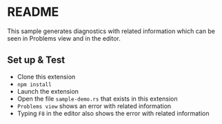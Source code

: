 # README

This sample generates diagnostics with related information which can be seen in Problems view and in the editor.

## Set up & Test

- Clone this extension
- `npm install`
- Launch the extension
- Open the file `sample-demo.rs` that exists in this extension
- `Problems view` shows an error with related information
- Typing `F8` in the editor also shows the error with related information

